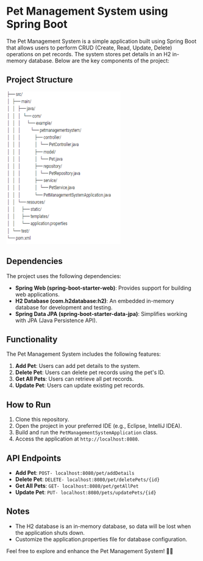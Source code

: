 # Pet Management System using Spring Boot

The Pet Management System is a simple application built using Spring Boot that allows users to perform CRUD (Create, Read, Update, Delete) operations on pet records. The system stores pet details in an H2 in-memory database. Below are the key components of the project:

## Project Structure

<img src="https://github.com/Abhishek1061/Pet_Management_System_Project/blob/master/File_Structure/Structure.png" width=300, height=400>

## Dependencies

The project uses the following dependencies:

- **Spring Web (spring-boot-starter-web)**: Provides support for building web applications.
- **H2 Database (com.h2database:h2)**: An embedded in-memory database for development and testing.
- **Spring Data JPA (spring-boot-starter-data-jpa)**: Simplifies working with JPA (Java Persistence API).

## Functionality

The Pet Management System includes the following features:

1. **Add Pet**: Users can add pet details to the system.
2. **Delete Pet**: Users can delete pet records using the pet's ID.
3. **Get All Pets**: Users can retrieve all pet records.
4. **Update Pet**: Users can update existing pet records.

## How to Run

1. Clone this repository.
2. Open the project in your preferred IDE (e.g., Eclipse, IntelliJ IDEA).
3. Build and run the `PetManagementSystemApplication` class.
4. Access the application at `http://localhost:8080`.

## API Endpoints

- **Add Pet**: `POST- localhost:8080/pet/addDetails`
- **Delete Pet**: `DELETE- localhost:8080/pet/deletePets/{id}`
- **Get All Pets**: `GET- localhost:8080/pet/getAllPet`
- **Update Pet**: `PUT- localhost:8080/pets/updatePets/{id}`

## Notes

- The H2 database is an in-memory database, so data will be lost when the application shuts down.
- Customize the application.properties file for database configuration.

Feel free to explore and enhance the Pet Management System! 🐾🌟
